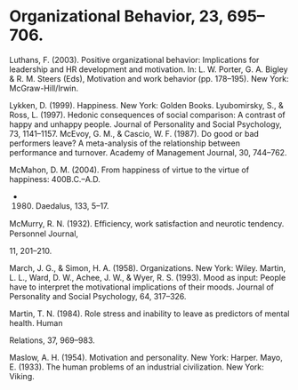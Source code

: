 # Organizational Behavior, 23, 695–706.

Luthans, F. (2003). Positive organizational behavior: Implications for leadership and HR development and motivation. In: L. W. Porter, G. A. Bigley & R. M. Steers (Eds), Motivation and work behavior (pp. 178–195). New York: McGraw-Hill/Irwin.

Lykken, D. (1999). Happiness. New York: Golden Books. Lyubomirsky, S., & Ross, L. (1997). Hedonic consequences of social comparison: A contrast of happy and unhappy people. Journal of Personality and Social Psychology, 73, 1141–1157. McEvoy, G. M., & Cascio, W. F. (1987). Do good or bad performers leave? A meta-analysis of the relationship between performance and turnover. Academy of Management Journal, 30, 744–762.

McMahon, D. M. (2004). From happiness of virtue to the virtue of happiness: 400B.C.–A.D.

- 1980. Daedalus, 133, 5–17.

McMurry, R. N. (1932). Efﬁciency, work satisfaction and neurotic tendency. Personnel Journal,

11, 201–210.

March, J. G., & Simon, H. A. (1958). Organizations. New York: Wiley. Martin, L. L., Ward, D. W., Achee, J. W., & Wyer, R. S. (1993). Mood as input: People have to interpret the motivational implications of their moods. Journal of Personality and Social Psychology, 64, 317–326.

Martin, T. N. (1984). Role stress and inability to leave as predictors of mental health. Human

Relations, 37, 969–983.

Maslow, A. H. (1954). Motivation and personality. New York: Harper. Mayo, E. (1933). The human problems of an industrial civilization. New York: Viking.